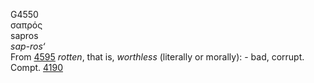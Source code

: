 G4550  
σαπρός  
sapros  
*sap-ros‘*  
From [4595](g4595) *rotten*, that is, *worthless* (literally or
morally): - bad, corrupt. Compt. [4190](g4190)  
